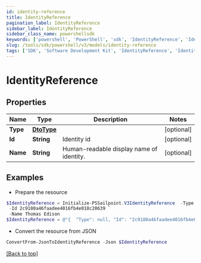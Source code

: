 ```yaml
---
id: identity-reference
title: IdentityReference
pagination_label: IdentityReference
sidebar_label: IdentityReference
sidebar_class_name: powershellsdk
keywords: ['powershell', 'PowerShell', 'sdk', 'IdentityReference', 'IdentityReference'] 
slug: /tools/sdk/powershell/v3/models/identity-reference
tags: ['SDK', 'Software Development Kit', 'IdentityReference', 'IdentityReference']
---
```



# IdentityReference

## Properties

Name | Type | Description | Notes
------------ | ------------- | ------------- | -------------
**Type** | [**DtoType**](dto-type) |  | [optional] 
**Id** | **String** | Identity id | [optional] 
**Name** | **String** | Human-readable display name of identity. | [optional] 

## Examples

- Prepare the resource
```powershell
$IdentityReference = Initialize-PSSailpoint.V3IdentityReference  -Type null `
 -Id 2c9180a46faadee4016fb4e018c20639 `
 -Name Thomas Edison
$IdentityReference = @"{  "Type": null, "Id": "2c9180a46faadee4016fb4e018c20639", "Name": "Thomas Edison" }"@
```

- Convert the resource from JSON
```powershell
ConvertFrom-JsonToIdentityReference -Json $IdentityReference
```


[[Back to top]](#) 

